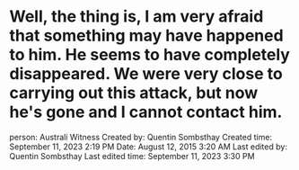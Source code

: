 # Well, the thing is, I am very afraid that something may have happened to him. He seems to have completely disappeared. We were very close to carrying out this attack, but now he's gone and I cannot contact him.

person: Australi Witness
Created by: Quentin Sombsthay
Created time: September 11, 2023 2:19 PM
Date: August 12, 2015 3:20 AM
Last edited by: Quentin Sombsthay
Last edited time: September 11, 2023 3:30 PM